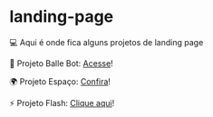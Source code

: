 #  landing-page

<p> 💻 Aqui é onde fica alguns projetos de landing page</p>

<p>🤖 Projeto Balle Bot: <a href="https://suzanadossantos.github.io/landing-page/landing-page-ballebot/">Acesse</a>!</p>

<p>🌍 Projeto Espaço: <a href="https://suzanadossantos.github.io/landing-page/landing-page-espaco/
">Confira</a>!</p>

<p>⚡ Projeto Flash: <a href="https://suzanadossantos.github.io/landing-page/landing-page-flash/
">Clique aqui</a>!</p>


